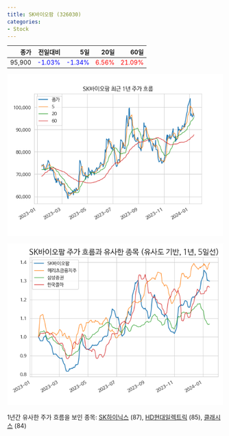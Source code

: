 ```yaml
---
title: SK바이오팜 (326030)
categories:
- Stock
---
```


|종가|전일대비|5일|20일|60일|
|---:|-------:|--:|---:|---:|
|95,900|<span style="color: blue">-1.03%</span>|<span style="color: blue">-1.34%</span>|<span style="color: red">6.56%</span>|<span style="color: red">21.09%</span>|


<!-- more -->

![326030](/assets/images/stock/326030.png)

![326030](/assets/images/stock/326030_sim.png)

1년간 유사한 주가 흐름을 보인 종목:
[SK하이닉스](/stock/000660/) (87),
[HD현대일렉트릭](/stock/267260/) (85),
[클래시스](/stock/214150/) (84)